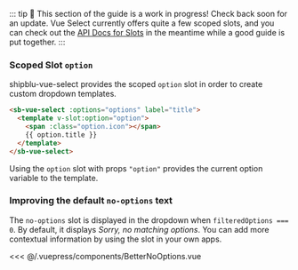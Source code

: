 ::: tip 🚧
This section of the guide is a work in progress! Check back soon for an update.
Vue Select currently offers quite a few scoped slots, and you can check out the
[API Docs for Slots](../api/slots.md) in the meantime while a good guide is put together.
:::

### Scoped Slot `option`

shipblu-vue-select provides the scoped `option` slot in order to create custom dropdown templates.

```html
<sb-vue-select :options="options" label="title">
  <template v-slot:option="option">
    <span :class="option.icon"></span>
    {{ option.title }}
  </template>
</sb-vue-select>
```

Using the `option` slot with props `"option"` provides the current option variable to the template.

<CodePen url="NXBwYG" height="500"/>

### Improving the default `no-options` text

The `no-options` slot is displayed in the dropdown when `filteredOptions === 0`. By default, it
displays _Sorry, no matching options_. You can add more contextual information by using the slot
in your own apps.

<BetterNoOptions />

<<< @/.vuepress/components/BetterNoOptions.vue
